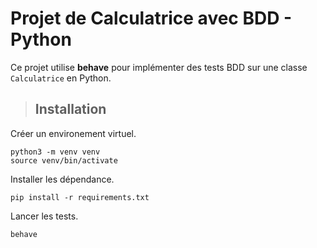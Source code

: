 

# Projet de Calculatrice avec BDD  - Python



Ce projet utilise **behave** pour implémenter des tests BDD sur une classe `Calculatrice` en Python.


> ## Installation

Créer un environement virtuel.

```shell
python3 -m venv venv
source venv/bin/activate
```

Installer les dépendance.

```shell
pip install -r requirements.txt
```

Lancer les tests.

```shell
behave
```
